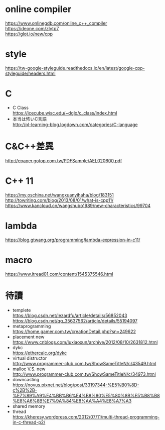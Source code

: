 # online compiler
https://www.onlinegdb.com/online_c++_compiler  
https://ideone.com/zIytp7  
https://glot.io/new/cpp
# style
https://tw-google-styleguide.readthedocs.io/en/latest/google-cpp-styleguide/headers.html  
# C 
- C Class  
https://icecube.wisc.edu/~dglo/c_class/index.html  
- 本当は怖いC言語  
http://pl-learning-blog.logdown.com/categories/C-language
# C&C++差異
http://epaper.gotop.com.tw/PDFSample/AEL020600.pdf
# C++ 11
https://my.oschina.net/wangxuanyihaha/blog/183151  
http://towriting.com/blog/2013/08/01/what-is-cpp11/  
https://www.kancloud.cn/wangshubo1989/new-characteristics/99704
# lambda
https://blog.gtwang.org/programming/lambda-expression-in-c11/
# macro
https://www.itread01.com/content/1545375546.html
# 待讀
- templete  
https://blog.csdn.net/lezardfu/article/details/56852043  
https://blog.csdn.net/qq_35637562/article/details/55194097
- metaprogramming  
https://home.gamer.com.tw/creationDetail.php?sn=249622
- placement new  
https://www.cnblogs.com/luxiaoxun/archive/2012/08/10/2631812.html
- dykc  
https://ethercalc.org/dykc
- virtual distructor  
http://www.programmer-club.com.tw/ShowSameTitleN/c/43549.html
- malloc V.S. new  
http://www.programmer-club.com.tw/ShowSameTitleN/c/34973.html
- downcasting  
https://novus.pixnet.net/blog/post/33197344-%E5%B0%8D-c%2B%2B-%E7%89%A9%E4%BB%B6%E4%B8%80%E5%80%8B%E5%B8%B8%E8%A6%8B%E7%9A%84%E8%AA%A4%E8%A7%A3
- shared memory
- thread  
https://kheresy.wordpress.com/2012/07/11/multi-thread-programming-in-c-thread-p2/
